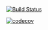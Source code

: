 [![Build Status](https://travis-ci.org/redgreengrey/job4j.svg?branch=master)](https://travis-ci.org/redgreengrey/job4j)

[![codecov](https://codecov.io/gh/redgreengrey/job4j/branch/master/graph/badge.svg)](https://codecov.io/gh/redgreengrey/job4j)


